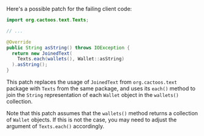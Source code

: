 Here's a possible patch for the failing client code:

```java
import org.cactoos.text.Texts;

// ...

@Override
public String asString() throws IOException {
  return new JoinedText(
    Texts.each(wallets(), Wallet::asString)
  ).asString();
}
```

This patch replaces the usage of `JoinedText` from `org.cactoos.text` package with `Texts` from the same package, and uses its `each()` method to join the `String` representation of each `Wallet` object in the `wallets()` collection.

Note that this patch assumes that the `wallets()` method returns a collection of `Wallet` objects. If this is not the case, you may need to adjust the argument of `Texts.each()` accordingly.